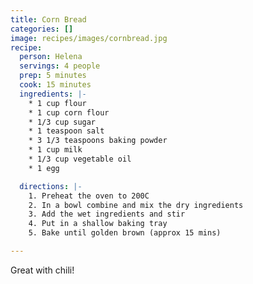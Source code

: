 ```yaml
---
title: Corn Bread
categories: []
image: recipes/images/cornbread.jpg
recipe:
  person: Helena
  servings: 4 people
  prep: 5 minutes
  cook: 15 minutes
  ingredients: |-
    * 1 cup flour
    * 1 cup corn flour
    * 1/3 cup sugar
    * 1 teaspoon salt
    * 3 1/3 teaspoons baking powder
    * 1 cup milk
    * 1/3 cup vegetable oil
    * 1 egg

  directions: |-
    1. Preheat the oven to 200C
    2. In a bowl combine and mix the dry ingredients
    3. Add the wet ingredients and stir
    4. Put in a shallow baking tray
    5. Bake until golden brown (approx 15 mins)

---
```

Great with chili!


